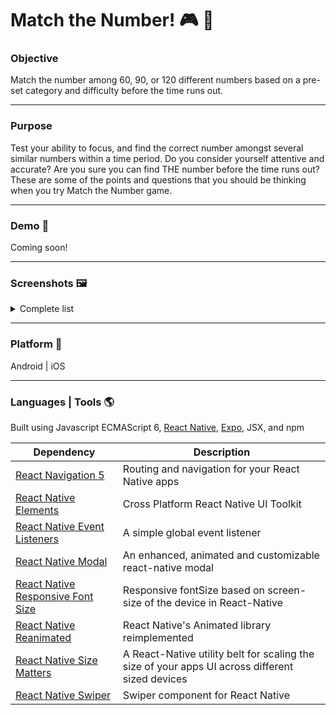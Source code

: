 # Match the Number! :video_game: :iphone:
### Objective
Match the number among 60, 90, or 120 different numbers based on a pre-set category and difficulty before the time runs out.

---
### Purpose
Test your ability to focus, and find the correct number amongst several similar numbers within a time period. Do you consider yourself attentive and accurate? Are you sure you can find THE number before the time runs out? These are some of the points and questions that you should be thinking when you try Match the Number game.

---
### Demo :movie_camera:
Coming soon!

---
### Screenshots :framed_picture:
<details>
<summary>Complete list</summary>
<details>
<summary>Splash Screen</summary>
<p align="center">
<img src="https://raw.githubusercontent.com/leonoronhas/match-the-number/master/assets/splash.png">
</p>
</details>
  
<details>
<summary>Welcome Screen</summary>
<p align="center">
<img src="https://raw.githubusercontent.com/leonoronhas/match-the-number/master/assets/images/screenshots/welcomeScreen.png">
</p>
</details>

<details>
<summary>Tutorial 1</summary>
<p align="center">
<img src="https://raw.githubusercontent.com/leonoronhas/match-the-number/master/assets/images/screenshots/tutorialCategory.png">
</p>
</details>

<details>
<summary>Tutorial 2</summary>
<p align="center">
<img src="https://raw.githubusercontent.com/leonoronhas/match-the-number/master/assets/images/screenshots/tutorialDifficulty.png">
</p>
</details>

<details>
<summary>Ready Screen</summary>
<p align="center">
<img src="https://raw.githubusercontent.com/leonoronhas/match-the-number/master/assets/images/screenshots/ready.png">
</p>
</details>

<details>
<summary>Home Screen</summary>
<p align="center">
<img src="https://raw.githubusercontent.com/leonoronhas/match-the-number/master/assets/images/screenshots/homeScreen.png">
</p>
</details>

<details>
<summary>New Game Screen</summary>
<p align="center">
<img src="https://raw.githubusercontent.com/leonoronhas/match-the-number/master/assets/images/screenshots/newGameScreen.png">
</p>
</details>

<details>
<summary>Choose Category Screen</summary>
<p align="center">
<img src="https://raw.githubusercontent.com/leonoronhas/match-the-number/master/assets/images/screenshots/chooseCategory.png">
</p>
</details>

<details>
<summary>Choose Difficulty Screen</summary>
<p align="center">
<img src="https://raw.githubusercontent.com/leonoronhas/match-the-number/master/assets/images/screenshots/chooseDifficulty.png">
</p>
</details>

<details>
<summary>Before Game Starts Screen</summary>
<p align="center">
<img src="https://raw.githubusercontent.com/leonoronhas/match-the-number/master/assets/images/screenshots/beforeGameStarts.png">
</p>
</details>

<details>
<summary>Game Screen</summary>
<p align="center">
<img src="https://raw.githubusercontent.com/leonoronhas/match-the-number/master/assets/images/screenshots/gameScreen.png">
</p>
</details>
</details>

---
### Platform :iphone:
Android | iOS

---
### Languages | Tools :earth_americas:
Built using Javascript ECMAScript 6, [React Native](https://reactnative.dev/), [Expo](https://expo.io/), JSX, and npm

Dependency | Description
-----------| -----------
[React Navigation 5](https://reactnavigation.org/) | Routing and navigation for your React Native apps
[React Native Elements](https://reactnativeelements.com/) | Cross Platform React Native UI Toolkit
[React Native Event Listeners](https://github.com/meinto/react-native-event-listeners#readme) | A simple global event listener
[React Native Modal](https://github.com/react-native-community/react-native-modal) | An enhanced, animated and customizable react-native modal
[React Native Responsive Font Size](https://github.com/heyman333/react-native-responsive-fontsize/blob/master/README.md) | Responsive fontSize based on screen-size of the device in React-Native
[React Native Reanimated](https://docs.swmansion.com/react-native-reanimated/) | React Native's Animated library reimplemented
[React Native Size Matters](https://github.com/nirsky/react-native-size-matters) | A React-Native utility belt for scaling the size of your apps UI across different sized devices
[React Native Swiper](https://github.com/leecade/react-native-swiper) | Swiper component for React Native


